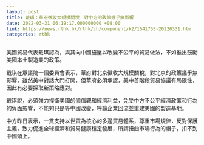 ```yaml
---
layout: post
title: 戴琪：華府徵收大規模關稅　對中方的政策幾乎無影響
date: 2022-03-31 06:19:17.000000000 +08:00
link: https://news.rthk.hk/rthk/ch/component/k2/1641755-20220331.htm
categories: rthk
---
```


美國貿易代表戴琪認為，與其向中國施壓以改變不公平的貿易做法，不如推出鼓勵美國本土製造業的政策。

戴琪在眾議院一個委員會表示，華府對北京徵收大規模關稅，對北京的政策幾乎無影響，雖然美中對話大門打開，但華府必須承認，美中首階段貿易協議有局限性，因此有必要採取新策略應對。

戴琪說，必須強力捍衛美國的價值觀和經濟利益，免受中方不公平經濟政策和行為的負面影響，不能夠只是等中國改變，呼籲企業回流並重建美國的製造基地。

中方昨日表示，一貫支持以世貿為核心的多邊貿易體系，尊重市場規律，反對保護主義，致力促進全球經濟和貿易健康穩定發展，所謂扭曲市場行為的帽子，扣不到中國頭上。
